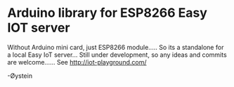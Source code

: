# Arduino library for ESP8266 Easy IOT server 
Without Arduino mini card, just ESP8266 module..... So its a standalone for a local Easy IoT server...
Still under development, so any ideas and commits are welcome......
See http://iot-playground.com/

-Øystein
